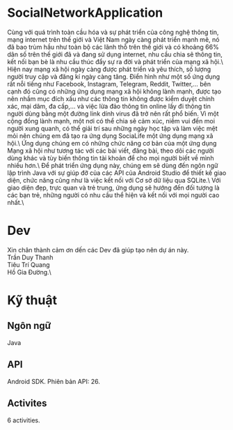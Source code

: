 # SocialNetworkApplication
Cùng với quá trình toàn cầu hóa và sự phát triển của công nghệ thông tin, mạng internet trên thế giới và Việt Nam ngày càng phát triển mạnh mẽ, nó đã bao trùm hầu như toàn bộ các lãnh thỗ trên thế giới và có khoảng 66% dân số trên thế giới đã và đang sử dụng internet, nhu cầu chia sẽ thông tin, kết nối bạn bè là nhu cầu thúc đẩy sự ra đời và phát triển của mạng xã hội.\\
Hiện nay mạng xã hội ngày càng được phát triển và yêu thích, số lượng người truy cập và đăng kí ngày càng tăng. Điển hình như một số ứng dụng rất nỗi tiếng như Facebook, Instagram, Telegram, Reddit, Twitter,… bên cạnh đó cũng có những ứng dụng mạng xã hội không lành mạnh, được tạo nên nhầm mục đích xấu như các thông tin không được kiểm duyệt chính xác, mại dâm, đa cấp,… và việc lừa đảo thông tin online lấy đi thông tin người dùng bằng một đường link dính virus đã trở nên rất phổ biến. Vì một cộng đồng lành mạnh, một nơi có thể chia sẽ cảm xúc, niềm vui đến moi người xung quanh, có thể giải trí sau những ngày học tập và làm việc mệt mỏi nên chúng em đã tạo ra ứng dụng SociaLife một ứng dụng mạng xã hội.\\
Ứng dụng chúng em có những chức năng cơ bản của một ứng dụng Mạng xã hội như tương tác với các bài viết, đăng bài, theo dõi các người dùng khác và tùy biến thông tin tài khoản để cho mọi người biết về mình nhiều hơn.\\
Để phát triển ứng dụng này, chúng em sẽ dùng đến ngôn ngữ lập trình Java với sự giúp đỡ của các API của Android Studio để thiết kế giao diện, chức năng cũng như là việc kết nối với Cơ sở dữ liệu qua SQLite.\\
Với giao diện đẹp, trực quan và trẻ trung, ứng dụng sẽ hướng đến đối tượng là các bạn trẻ, những người có nhu cầu thể hiện và kết nối với mọi người cao nhất.\\
# Dev
Xin chân thành cảm ơn dến các Dev đã giúp tạo nên dự án này.\
Trần Duy Thanh\
Tiêu Trí Quang\
Hồ Gia Đường.\
# Kỹ thuật
## Ngôn ngữ
Java
## API
Android SDK. Phiên bản API: 26.
## Activites
6 activities.

